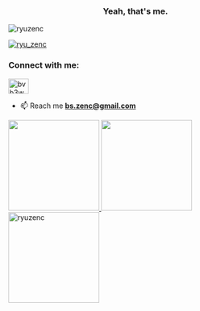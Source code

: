 <h3 align="center">Yeah, that's me.</h3>

<p align="left"> <img src="https://komarev.com/ghpvc/?username=ryuzenc&label=Profile%20views&color=0e75b6&style=flat" alt="ryuzenc" /> </p>

<p align="left"> <a href="https://twitter.com/ryu_zenc" target="blank"><img src="https://img.shields.io/twitter/follow/ryu_zenc?logo=twitter&style=for-the-badge" alt="ryu_zenc" /></a> </p>

<h3 align="left">Connect with me:</h3>
<p align="left">
<a href="https://discord.gg/bvb3wWbX6B" target="blank"><img align="center" src="https://raw.githubusercontent.com/rahuldkjain/github-profile-readme-generator/master/src/images/icons/Social/discord.svg" alt="bvb3wWbX6B" height="30" width="40" /></a>
</p>


- 📫 Reach me **bs.zenc@gmail.com**

<p align="left">
<a href="https://github.com/ryuzenc">
  <img height="180em" src="https://github-readme-stats-eight-theta.vercel.app/api?username=ryuzenc&show_icons=true&theme=agolia&include_all_commits=true&count_private=true"/>
  <img height="180em" src="https://github-readme-stats-eight-theta.vercel.app/api/top-langs/?username=ryuzenc&layout=compact&langs_count=8&theme=agolia"/>
  <img height="180em" src="https://github-readme-streak-stats.herokuapp.com/?user=ryuzenc&theme=agolia" alt="ryuzenc" />
</a>
</p>
